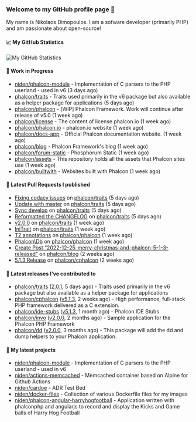 ### Welcome to my GitHub profile page 👋

My name is Nikolaos Dimopoulos. I am a sofware developer (primarily PHP) and am passionate about open-source!

#### 📈 My GitHub Statistics

![My GitHub Statistics](https://github-readme-stats.vercel.app/api?username=niden&show_icons=true&count_private=true&hide_title=true&theme=transparent)

#### 👷 Work in Progress

- [niden/phalcon-module](https://github.com/niden/phalcon-module) - Implementation of C parsers to the PHP userland - used in v6 (3 days ago)
- [phalcon/traits](https://github.com/phalcon/traits) - Traits used primarily in the v6 package but also available as a helper package for applications (5 days ago)
- [phalcon/phalcon](https://github.com/phalcon/phalcon) - [WIP] Phalcon Framework. Work will continue after release of v5.0 (1 week ago)
- [phalcon/license](https://github.com/phalcon/license) - The content of license.phalcon.io (1 week ago)
- [phalcon/phalcon.io](https://github.com/phalcon/phalcon.io) - phalcon.io website (1 week ago)
- [phalcon/docs-app](https://github.com/phalcon/docs-app) - Official Phalcon documentation website. (1 week ago)
- [phalcon/blog](https://github.com/phalcon/blog) - Phalcon Framework&#39;s blog (1 week ago)
- [phalcon/forum-static](https://github.com/phalcon/forum-static) - Phosphorum Static (1 week ago)
- [phalcon/assets](https://github.com/phalcon/assets) - This repository holds all the assets that Phalcon sites use (1 week ago)
- [phalcon/builtwith](https://github.com/phalcon/builtwith) - Websites built with Phalcon (1 week ago)

#### 🔨 Latest Pull Requests I published

- [Fixing codacy issues](https://github.com/phalcon/traits/pull/39) on [phalcon/traits](https://github.com/phalcon/traits) (5 days ago)
- [Update with master](https://github.com/phalcon/traits/pull/38) on [phalcon/traits](https://github.com/phalcon/traits) (5 days ago)
- [Sync develop](https://github.com/phalcon/traits/pull/37) on [phalcon/traits](https://github.com/phalcon/traits) (5 days ago)
- [Reformatted the CHANGELOG](https://github.com/phalcon/traits/pull/36) on [phalcon/traits](https://github.com/phalcon/traits) (5 days ago)
- [v2.0.0](https://github.com/phalcon/traits/pull/16) on [phalcon/traits](https://github.com/phalcon/traits) (1 week ago)
- [IniTrait](https://github.com/phalcon/traits/pull/15) on [phalcon/traits](https://github.com/phalcon/traits) (1 week ago)
- [T2 annotations](https://github.com/phalcon/phalcon/pull/302) on [phalcon/phalcon](https://github.com/phalcon/phalcon) (1 week ago)
- [Phalcon\Db](https://github.com/phalcon/phalcon/pull/301) on [phalcon/phalcon](https://github.com/phalcon/phalcon) (1 week ago)
- [Create Post “2022-12-25-merry-christmas-and-phalcon-5-1-3-released”](https://github.com/phalcon/blog/pull/522) on [phalcon/blog](https://github.com/phalcon/blog) (2 weeks ago)
- [5.1.3 Release](https://github.com/phalcon/cphalcon/pull/16249) on [phalcon/cphalcon](https://github.com/phalcon/cphalcon) (2 weeks ago)

#### 🔭 Latest releases I've contributed to

- [phalcon/traits](https://github.com/phalcon/traits) ([2.0.1](https://github.com/phalcon/traits/releases/tag/2.0.1), 5 days ago) - Traits used primarily in the v6 package but also available as a helper package for applications
- [phalcon/cphalcon](https://github.com/phalcon/cphalcon) ([v5.1.3](https://github.com/phalcon/cphalcon/releases/tag/v5.1.3), 2 weeks ago) - High performance, full-stack PHP framework delivered as a C extension.
- [phalcon/ide-stubs](https://github.com/phalcon/ide-stubs) ([v5.1.3](https://github.com/phalcon/ide-stubs/releases/tag/v5.1.3), 1 month ago) - Phalcon IDE Stubs
- [phalcon/invo](https://github.com/phalcon/invo) ([v2.0.0](https://github.com/phalcon/invo/releases/tag/v2.0.0), 2 months ago) - Sample application for the Phalcon PHP Framework
- [phalcon/dd](https://github.com/phalcon/dd) ([v2.0.0](https://github.com/phalcon/dd/releases/tag/v2.0.0), 3 months ago) - This package will add the dd and dump helpers to your Phalcon application.

#### 🌱 My latest projects

- [niden/phalcon-module](https://github.com/niden/phalcon-module) - Implementation of C parsers to the PHP userland - used in v6
- [niden/actions-memcached](https://github.com/niden/actions-memcached) - Memcached container based on Alpine for Github Actions
- [niden/cardoe](https://github.com/niden/cardoe) - ADR Test Bed
- [niden/docker-files](https://github.com/niden/docker-files) - Collection of various Dockerfile files for my images
- [niden/phalcon-angular-harryhogfootball](https://github.com/niden/phalcon-angular-harryhogfootball) - Application written with phalconphp and angularjs to record and display the Kicks and Game balls of Harry Hog Football


